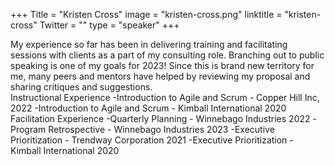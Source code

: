 +++
Title = "Kristen Cross"
image = "kristen-cross.png"
linktitle = "kristen-cross"
Twitter = ""
type = "speaker"
+++

My experience so far has been in delivering training and facilitating sessions with clients as a part of my consulting role. Branching out to public speaking is one of my goals for 2023! Since this is brand new territory for me, many peers and mentors have helped by reviewing my proposal and sharing critiques and suggestions.   
Instructional Experience
-Introduction to Agile and Scrum - Copper Hill Inc, 2022
-Introduction to Agile and Scrum - Kimball International 2020
Facilitation Experience
-Quarterly Planning - Winnebago Industries 2022
-Program Retrospective - Winnebago Industries 2023
-Executive Prioritization - Trendway Corporation 2021
-Executive Prioritization - Kimball International 2020
